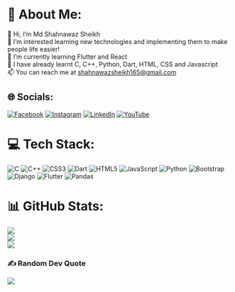 # 💫 About Me:
👋 Hi, I’m Md Shahnawaz Sheikh<br>👀 I’m interested learning new technologies and implementing them to make people life easier!<br>🌱 I’m currently learning Flutter and React<br>💞️ I have already learnt C, C++, Python, Dart, HTML, CSS and Javascript<br>📫 You can reach me at shahnawazsheikh165@gmail.com


## 🌐 Socials:
[![Facebook](https://img.shields.io/badge/Facebook-%231877F2.svg?logo=Facebook&logoColor=white)](https://facebook.com/StarkMaliykMusic) [![Instagram](https://img.shields.io/badge/Instagram-%23E4405F.svg?logo=Instagram&logoColor=white)](https://instagram.com/thisismaliyk) [![LinkedIn](https://img.shields.io/badge/LinkedIn-%230077B5.svg?logo=linkedin&logoColor=white)](https://linkedin.com/in/md-shahnawaz-sheikh-094a12225) [![YouTube](https://img.shields.io/badge/YouTube-%23FF0000.svg?logo=YouTube&logoColor=white)](https://youtube.com/@StarkMaliyk) 

# 💻 Tech Stack:
![C](https://img.shields.io/badge/c-%2300599C.svg?style=flat&logo=c&logoColor=white) ![C++](https://img.shields.io/badge/c++-%2300599C.svg?style=flat&logo=c%2B%2B&logoColor=white) ![CSS3](https://img.shields.io/badge/css3-%231572B6.svg?style=flat&logo=css3&logoColor=white) ![Dart](https://img.shields.io/badge/dart-%230175C2.svg?style=flat&logo=dart&logoColor=white) ![HTML5](https://img.shields.io/badge/html5-%23E34F26.svg?style=flat&logo=html5&logoColor=white) ![JavaScript](https://img.shields.io/badge/javascript-%23323330.svg?style=flat&logo=javascript&logoColor=%23F7DF1E) ![Python](https://img.shields.io/badge/python-3670A0?style=flat&logo=python&logoColor=ffdd54) ![Bootstrap](https://img.shields.io/badge/bootstrap-%23563D7C.svg?style=flat&logo=bootstrap&logoColor=white) ![Django](https://img.shields.io/badge/django-%23092E20.svg?style=flat&logo=django&logoColor=white) ![Flutter](https://img.shields.io/badge/Flutter-%2302569B.svg?style=flat&logo=Flutter&logoColor=white) ![Pandas](https://img.shields.io/badge/pandas-%23150458.svg?style=flat&logo=pandas&logoColor=white)
# 📊 GitHub Stats:
![](https://github-readme-stats.vercel.app/api?username=MdShahnawazSheikh&theme=dark&hide_border=false&include_all_commits=true&count_private=true)<br/>
![](https://github-readme-streak-stats.herokuapp.com/?user=MdShahnawazSheikh&theme=dark&hide_border=false)<br/>
![](https://github-readme-stats.vercel.app/api/top-langs/?username=MdShahnawazSheikh&theme=dark&hide_border=false&include_all_commits=true&count_private=true&layout=compact)

### ✍️ Random Dev Quote
![](https://quotes-github-readme.vercel.app/api?type=horizontal&theme=radical)

<!-- Proudly created with GPRM ( https://gprm.itsvg.in ) -->
